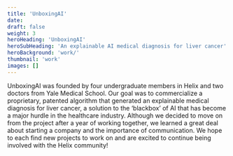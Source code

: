```yaml
---
title: 'UnboxingAI'
date: 
draft: false
weight: 3
heroHeading: 'UnboxingAI'
heroSubHeading: 'An explainable AI medical diagnosis for liver cancer'
heroBackground: 'work/'
thumbnail: 'work'
images: []
---
```



UnboxingAI was founded by four undergraduate members in Helix and two doctors from Yale Medical School. Our goal was to commercialize a proprietary, patented algorithm that generated an explainable medical diagnosis for liver cancer, a solution to the ‘blackbox’ of AI that has become a major hurdle in the healthcare industry. Although we decided to move on from the project after a year of working together, we learned a great deal about starting a company and the importance of communication. We hope to each find new projects to work on and are excited to continue being involved with the Helix community!